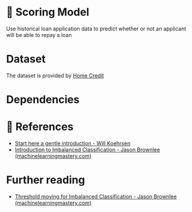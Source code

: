 # :dart: Scoring Model
Use historical loan application data to predict whether or not an applicant will be able to repay a loan

# Dataset
The dataset is provided by [Home Credit](https://www.kaggle.com/c/home-credit-default-risk)

# Dependencies

# :pushpin: References 
- [Start here a gentle introduction - Will Koehrsen](https://www.kaggle.com/willkoehrsen/start-here-a-gentle-introduction/notebook)
- [Introduction to Imbalanced Classification - Jason Brownlee (machinelearningmastery.com)](https://machinelearningmastery.com/what-is-imbalanced-classification/)

# Further reading
- [Threshold moving for Imbalanced Classification - Jason Brownlee (machinelearningmastery.com)](https://machinelearningmastery.com/threshold-moving-for-imbalanced-classification/)